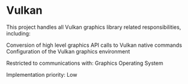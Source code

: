 # Vulkan
This project handles all Vulkan graphics library related responsibilities, including:

Conversion of high level graphics API calls to Vulkan native commands
Configuration of the Vulkan graphics environment

Restricted to communications with:
Graphics
Operating System

Implementation priority: Low